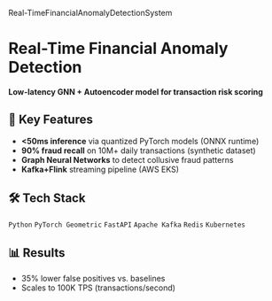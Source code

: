 Real-TimeFinancialAnomalyDetectionSystem
# Real-Time Financial Anomaly Detection  
**Low-latency GNN + Autoencoder model for transaction risk scoring**  

## 🚀 Key Features  
- **<50ms inference** via quantized PyTorch models (ONNX runtime)  
- **90% fraud recall** on 10M+ daily transactions (synthetic dataset)  
- **Graph Neural Networks** to detect collusive fraud patterns  
- **Kafka+Flink** streaming pipeline (AWS EKS)  

## 🛠️ Tech Stack  
`Python` `PyTorch Geometric` `FastAPI` `Apache Kafka` `Redis` `Kubernetes`  

## 📊 Results  
- 35% lower false positives vs. baselines  
- Scales to 100K TPS (transactions/second)  

